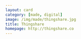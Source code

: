```yaml
---
layout: card
category: [made, digital]
image: /img/made/thingshare.jpg
title: Thingshare
homepage: http://thingshare.co
---
```

